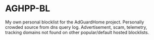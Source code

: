 # AGHPP-BL
My own personal blocklist for the AdGuardHome project. Personally crowded source from dns query log. Advertisement, scam, telemetry, tracking domains not found on other popular/default hosted blocklists.
